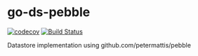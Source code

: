 # go-ds-pebble

[![codecov](https://codecov.io/gh/RTradeLtd/go-ds-pebble/branch/master/graph/badge.svg)](https://codecov.io/gh/RTradeLtd/go-ds-pebble) [![Build Status](https://travis-ci.com/RTradeLtd/go-ds-pebble.svg?branch=master)](https://travis-ci.com/RTradeLtd/go-ds-pebble)



Datastore implementation using github.com/petermattis/pebble
